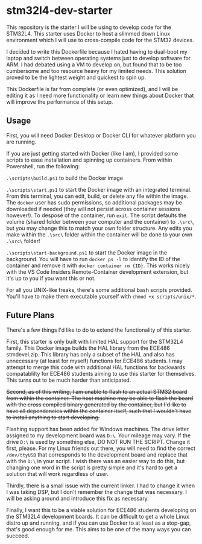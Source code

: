 # stm32l4-dev-starter

This repository is the starter I will be using to develop code for the STM32L4.  This starter uses Docker to host a slimmed down Linux environment which I will use to cross-compile code for the STM32 devices.

I decided to write this Dockerfile because I hated having to dual-boot my laptop and switch between operating systems just to develop software for ARM.  I had debated using a VM to develop on, but found that to be too cumbersome and too resource heavy for my limited needs.  This solution proved to be the lightest weight and quickest to spin up.

This Dockerfile is far from complete (or even optimized), and I will be editing it as I need more functionality or learn new things about Docker that will improve the performance of this setup.

## Usage

First, you will need Docker Desktop or Docker CLI for whatever platform you are running.

If you are just getting started with Docker (like I am), I provided some scripts to ease installation and spinning up containers.  From within Powershell, run the following:

`.\scripts\build.ps1` to build the Docker image

`.\scripts\start.ps1` to start the Docker image with an integrated terminal.  From this terminal, you can edit, build, or delete any file within the image.  The `docker` user has sudo permissions, so additional packages may be downloaded if needed (they will not persist across container sessions however!).  To despose of the container, run `exit`.  The script defaults the volume (shared folder between your computer and the container) to `.\src\`, but you may change this to match your own folder structure.  Any edits you make within the `.\src\` folder within the container will be done to your own `.\src\` folder!

`.\scripts\start-background.ps1` to start the Docker image in the background.  You will have to run `docker ps -l` to identify the ID of the container and remove it with `docker container rm {ID}`.  This works nicely with the VS Code Insiders Remote-Container development extension, but it's up to you if you want this or not.

For all you UNIX-like freaks, there's some additional bash scripts provided.  You'll have to make them executable yourself with `chmod +x scripts/unix/*`.

## Future Plans

There's a few things I'd like to do to extend the functionality of this starter.

First, this starter is only built with limited HAL support for the STM32L4 family.  This Docker image builds the HAL library from the ECE486 stmdevel.zip.  This library has only a subset of the HAL and also has unnecessary (at least for myself) functions for ECE486 students.  I may attempt to merge this code with additional HAL functions for backwards compatablilty for ECE486 students aiming to use this starter for themselves.  This turns out to be much harder than anticipated.

~~Second, as of this writing, I am unable to flash to an actual STM32 board from within the container.  The host machine may be able to flash the board with the cross compiled binary generated by the container, but I'd like to have all dependencies within the container itself, such that I wouldn't have to install anything to start developing.~~

Flashing support has been added for Windows machines.  The drive letter assigned to my development board was `D:\`.  Your mileage may vary.  If the drive `D:\` is used by something else, DO NOT RUN THE SCRIPT.  Change it first, please.  For my Linux friends out there, you will need to find the correct `/dev/ttyUSB` that corresponds to the development board and replace that with the `D:\` in your script.  I wish there was an easier way to do this, but changing one word in the script is pretty simple and it's hard to get a solution that will work regardless of user.

Thirdly, there is a small issue with the current linker.  I had to change it when I was taking DSP, but I don't remember the change that was necessary.  I will be asking around and introduce this fix as necessary.

Finally, I want this to be a viable solution for ECE486 students developing on the STM32L4 development boards.  It can be difficult to get a whole Linux distro up and running, and if you can use Docker to at least as a stop-gap, that's good enough for me.  This aims to be one of the many ways you can succeed.